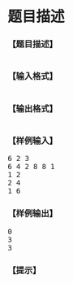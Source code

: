 # 题目描述


<h3>
【题目描述】
</h3>
<p>
<img src="/upload/image/20190622/20190622164911_92510.png" alt=""/> 
</p>
<h3>
【输入格式】
</h3>
<p>
<img src="/upload/image/20190622/20190622164920_52002.png" alt=""/> 
</p>
<h3>
【输出格式】
</h3>
<p>
<img src="/upload/image/20190622/20190622164928_64567.png" alt=""/> 
</p>
<h3>
【样例输入】
</h3>
<pre>6 2 3
6 4 2 8 8 1
1 2
2 4
1 6
</pre>
<h3>
【样例输出】
</h3>
<pre>0
3
3
</pre>
<h3>
【提示】
</h3>
<p>
<img src="/upload/image/20190622/20190622164939_25605.png" alt=""/> 
</p>
